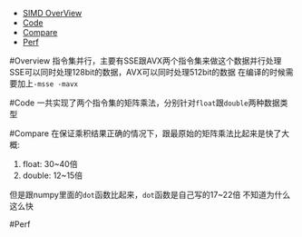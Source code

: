 - [SIMD OverView](#overview)
- [Code](#code)
- [Compare](#compare)
- [Perf](#Perf)

#Overview
指令集并行，主要有SSE跟AVX两个指令集来做这个数据并行处理
SSE可以同时处理128bit的数据，AVX可以同时处理512bit的数据
在编译的时候需要加上`-msse -mavx`

#Code
一共实现了两个指令集的矩阵乘法，分别针对`float`跟`double`两种数据类型

#Compare
在保证乘积结果正确的情况下，跟最原始的矩阵乘法比起来是快了大概:
1. float: 30~40倍
2. double: 12~15倍

但是跟numpy里面的`dot`函数比起来，`dot`函数是自己写的17~22倍
不知道为什么这么快

#Perf


